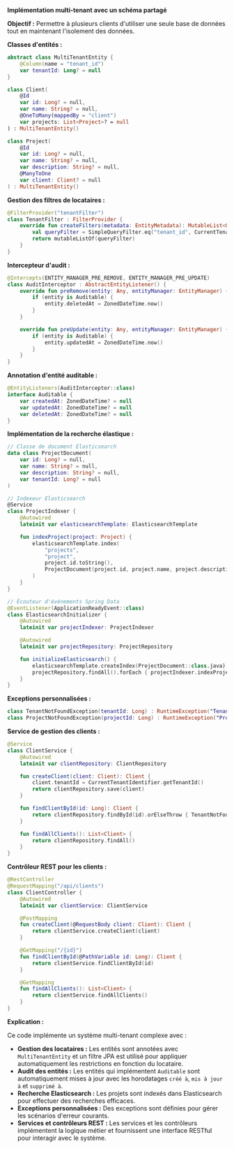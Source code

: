 **Implémentation multi-tenant avec un schéma partagé**

**Objectif :** Permettre à plusieurs clients d'utiliser une seule base de données tout en maintenant l'isolement des données.

**Classes d'entités :**

```kotlin
abstract class MultiTenantEntity {
    @Column(name = "tenant_id")
    var tenantId: Long? = null
}

class Client(
    @Id
    var id: Long? = null,
    var name: String? = null,
    @OneToMany(mappedBy = "client")
    var projects: List<Project>? = null
) : MultiTenantEntity()

class Project(
    @Id
    var id: Long? = null,
    var name: String? = null,
    var description: String? = null,
    @ManyToOne
    var client: Client? = null
) : MultiTenantEntity()
```

**Gestion des filtres de locataires :**

```kotlin
@FilterProvider("tenantFilter")
class TenantFilter : FilterProvider {
    override fun createFilters(metadata: EntityMetadata): MutableList<QueryFilter> {
        val queryFilter = SimpleQueryFilter.eq("tenant_id", CurrentTenantIdentifier.getTenantId())
        return mutableListOf(queryFilter)
    }
}
```

**Intercepteur d'audit :**

```kotlin
@Intercepts(ENTITY_MANAGER_PRE_REMOVE, ENTITY_MANAGER_PRE_UPDATE)
class AuditInterceptor : AbstractEntityListener() {
    override fun preRemove(entity: Any, entityManager: EntityManager) {
        if (entity is Auditable) {
            entity.deletedAt = ZonedDateTime.now()
        }
    }

    override fun preUpdate(entity: Any, entityManager: EntityManager) {
        if (entity is Auditable) {
            entity.updatedAt = ZonedDateTime.now()
        }
    }
}
```

**Annotation d'entité auditable :**

```kotlin
@EntityListeners(AuditInterceptor::class)
interface Auditable {
    var createdAt: ZonedDateTime? = null
    var updatedAt: ZonedDateTime? = null
    var deletedAt: ZonedDateTime? = null
}
```

**Implémentation de la recherche élastique :**

```kotlin
// Classe de document Elasticsearch
data class ProjectDocument(
    var id: Long? = null,
    var name: String? = null,
    var description: String? = null,
    var tenantId: Long? = null
)

// Indexeur Elasticsearch
@Service
class ProjectIndexer {
    @Autowired
    lateinit var elasticsearchTemplate: ElasticsearchTemplate

    fun indexProject(project: Project) {
        elasticsearchTemplate.index(
            "projects",
            "project",
            project.id.toString(),
            ProjectDocument(project.id, project.name, project.description, project.tenantId)
        )
    }
}

// Écouteur d'événements Spring Data
@EventListener(ApplicationReadyEvent::class)
class ElasticsearchInitializer {
    @Autowired
    lateinit var projectIndexer: ProjectIndexer

    @Autowired
    lateinit var projectRepository: ProjectRepository

    fun initializeElasticsearch() {
        elasticsearchTemplate.createIndex(ProjectDocument::class.java)
        projectRepository.findAll().forEach { projectIndexer.indexProject(it) }
    }
}
```

**Exceptions personnalisées :**

```kotlin
class TenantNotFoundException(tenantId: Long) : RuntimeException("Tenant with id $tenantId not found.")
class ProjectNotFoundException(projectId: Long) : RuntimeException("Project with id $projectId not found.")
```

**Service de gestion des clients :**

```kotlin
@Service
class ClientService {
    @Autowired
    lateinit var clientRepository: ClientRepository

    fun createClient(client: Client): Client {
        client.tenantId = CurrentTenantIdentifier.getTenantId()
        return clientRepository.save(client)
    }

    fun findClientById(id: Long): Client {
        return clientRepository.findById(id).orElseThrow { TenantNotFoundException(id) }
    }

    fun findAllClients(): List<Client> {
        return clientRepository.findAll()
    }
}
```

**Contrôleur REST pour les clients :**

```kotlin
@RestController
@RequestMapping("/api/clients")
class ClientController {
    @Autowired
    lateinit var clientService: ClientService

    @PostMapping
    fun createClient(@RequestBody client: Client): Client {
        return clientService.createClient(client)
    }

    @GetMapping("/{id}")
    fun findClientById(@PathVariable id: Long): Client {
        return clientService.findClientById(id)
    }

    @GetMapping
    fun findAllClients(): List<Client> {
        return clientService.findAllClients()
    }
}
```

**Explication :**

Ce code implémente un système multi-tenant complexe avec :

* **Gestion des locataires :** Les entités sont annotées avec `MultiTenantEntity` et un filtre JPA est utilisé pour appliquer automatiquement les restrictions en fonction du locataire.
* **Audit des entités :** Les entités qui implémentent `Auditable` sont automatiquement mises à jour avec les horodatages `créé à`, `mis à jour à` et `supprimé à`.
* **Recherche Elasticsearch :** Les projets sont indexés dans Elasticsearch pour effectuer des recherches efficaces.
* **Exceptions personnalisées :** Des exceptions sont définies pour gérer les scénarios d'erreur courants.
* **Services et contrôleurs REST :** Les services et les contrôleurs implémentent la logique métier et fournissent une interface RESTful pour interagir avec le système.